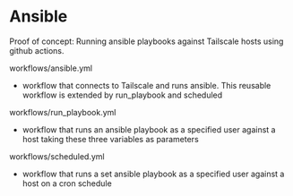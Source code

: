 # Ansible

Proof of concept: Running ansible playbooks against Tailscale hosts using github actions.

workflows/ansible.yml 

- workflow that connects to Tailscale and runs ansible. This reusable workflow is extended by run_playbook and scheduled

workflows/run_playbook.yml

- workflow that runs an ansible playbook as a specified user against a host taking these three variables as parameters

workflows/scheduled.yml

- workflow that runs a set ansible playbook as a specified user against a host on a cron schedule

